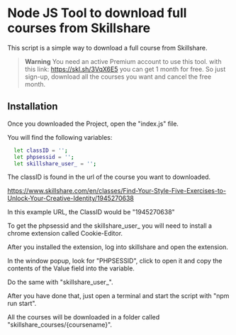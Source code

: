 
# Node JS Tool to download full courses from Skillshare

This script is a simple way to download a full course from Skillshare.

> __Warning__
You need an active Premium account to use this tool. with this link: https://skl.sh/3VqX6E5 you can get 1 month for free. So just sign-up, download all the courses you want and cancel the free month.
## Installation

Once you downloaded the Project, open the "index.js" file.

You will find the following variables:

```bash
  let classID = '';
  let phpsessid = '';
  let skillshare_user_ = '';
```
    
The classID is found in the url of the course you want to downloaded. 

https://www.skillshare.com/en/classes/Find-Your-Style-Five-Exercises-to-Unlock-Your-Creative-Identity/1945270638

In this example URL, the ClassID would be "1945270638"


To get the phpsessid and the skillshare_user_ you will need to install a chrome extension called Cookie-Editor.

After you installed the extension, log into skillshare and open the extension.

In the  window popup, look for "PHPSESSID", click to open it and copy the contents of the Value field into the variable. 

Do the same with "skillshare_user_".

After you have done that, just open a terminal and start the script with "npm run start". 

All the courses will be downloaded in a folder called "skillshare_courses/{coursename}".
